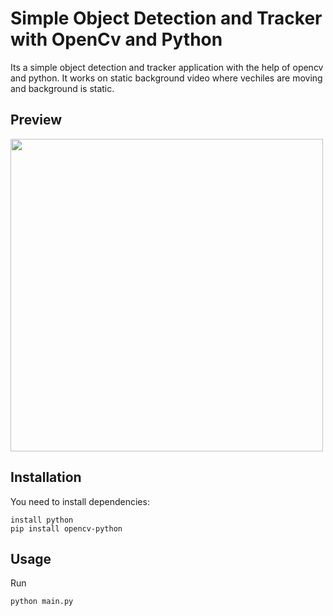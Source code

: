 # Simple Object Detection and Tracker with OpenCv and Python
Its a simple object detection and tracker application with the help of opencv and python. It works on static background video where vechiles are moving and background is static.

## Preview
<img src="https://user-images.githubusercontent.com/89919240/137361458-8dbd9919-1378-493b-8bc4-e1ac27ad7ff9.png" width="500" />


## Installation
You need to install dependencies:
```console
install python
pip install opencv-python
```

## Usage
Run
```console
python main.py
```
